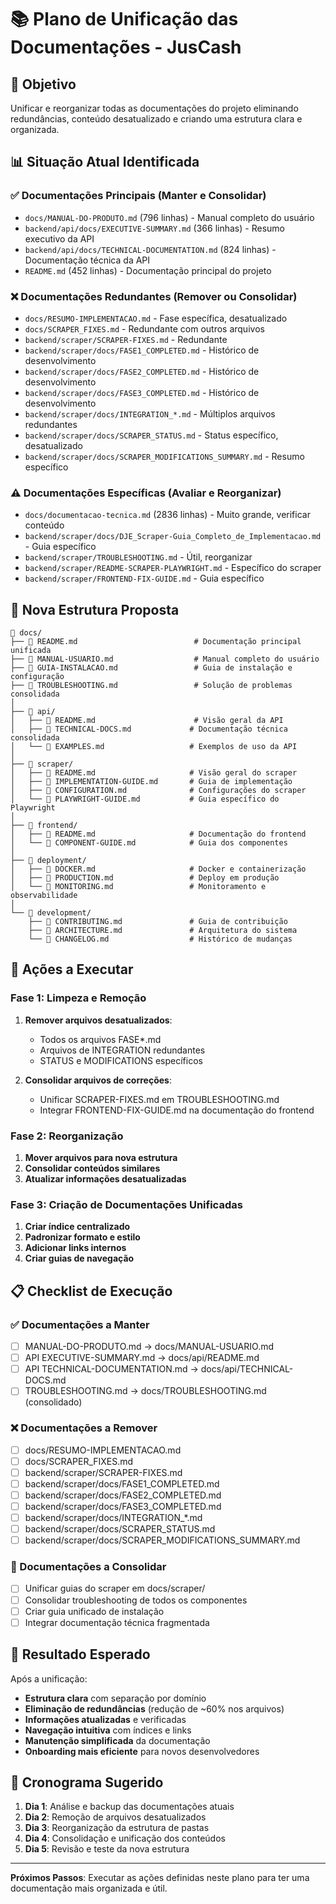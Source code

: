 # 📚 Plano de Unificação das Documentações - JusCash

## 🎯 Objetivo

Unificar e reorganizar todas as documentações do projeto eliminando redundâncias, conteúdo desatualizado e criando uma estrutura clara e organizada.

## 📊 Situação Atual Identificada

### ✅ Documentações Principais (Manter e Consolidar)
- `docs/MANUAL-DO-PRODUTO.md` (796 linhas) - Manual completo do usuário
- `backend/api/docs/EXECUTIVE-SUMMARY.md` (366 linhas) - Resumo executivo da API
- `backend/api/docs/TECHNICAL-DOCUMENTATION.md` (824 linhas) - Documentação técnica da API
- `README.md` (452 linhas) - Documentação principal do projeto

### ❌ Documentações Redundantes (Remover ou Consolidar)
- `docs/RESUMO-IMPLEMENTACAO.md` - Fase específica, desatualizado
- `docs/SCRAPER_FIXES.md` - Redundante com outros arquivos
- `backend/scraper/SCRAPER-FIXES.md` - Redundante
- `backend/scraper/docs/FASE1_COMPLETED.md` - Histórico de desenvolvimento
- `backend/scraper/docs/FASE2_COMPLETED.md` - Histórico de desenvolvimento  
- `backend/scraper/docs/FASE3_COMPLETED.md` - Histórico de desenvolvimento
- `backend/scraper/docs/INTEGRATION_*.md` - Múltiplos arquivos redundantes
- `backend/scraper/docs/SCRAPER_STATUS.md` - Status específico, desatualizado
- `backend/scraper/docs/SCRAPER_MODIFICATIONS_SUMMARY.md` - Resumo específico

### ⚠️ Documentações Específicas (Avaliar e Reorganizar)
- `docs/documentacao-tecnica.md` (2836 linhas) - Muito grande, verificar conteúdo
- `backend/scraper/docs/DJE_Scraper-Guia_Completo_de_Implementacao.md` - Guia específico
- `backend/scraper/TROUBLESHOOTING.md` - Útil, reorganizar
- `backend/scraper/README-SCRAPER-PLAYWRIGHT.md` - Específico do scraper
- `backend/scraper/FRONTEND-FIX-GUIDE.md` - Guia específico

## 📁 Nova Estrutura Proposta

```
📁 docs/
├── 📄 README.md                          # Documentação principal unificada
├── 📄 MANUAL-USUARIO.md                  # Manual completo do usuário
├── 📄 GUIA-INSTALACAO.md                 # Guia de instalação e configuração
├── 📄 TROUBLESHOOTING.md                 # Solução de problemas consolidada
│
├── 📁 api/
│   ├── 📄 README.md                      # Visão geral da API
│   ├── 📄 TECHNICAL-DOCS.md             # Documentação técnica consolidada
│   └── 📄 EXAMPLES.md                   # Exemplos de uso da API
│
├── 📁 scraper/
│   ├── 📄 README.md                     # Visão geral do scraper
│   ├── 📄 IMPLEMENTATION-GUIDE.md       # Guia de implementação
│   ├── 📄 CONFIGURATION.md              # Configurações do scraper
│   └── 📄 PLAYWRIGHT-GUIDE.md           # Guia específico do Playwright
│
├── 📁 frontend/
│   ├── 📄 README.md                     # Documentação do frontend
│   └── 📄 COMPONENT-GUIDE.md            # Guia dos componentes
│
├── 📁 deployment/
│   ├── 📄 DOCKER.md                     # Docker e containerização
│   ├── 📄 PRODUCTION.md                 # Deploy em produção
│   └── 📄 MONITORING.md                 # Monitoramento e observabilidade
│
└── 📁 development/
    ├── 📄 CONTRIBUTING.md               # Guia de contribuição
    ├── 📄 ARCHITECTURE.md               # Arquitetura do sistema
    └── 📄 CHANGELOG.md                  # Histórico de mudanças
```

## 🔄 Ações a Executar

### Fase 1: Limpeza e Remoção
1. **Remover arquivos desatualizados**:
   - Todos os arquivos FASE*.md
   - Arquivos de INTEGRATION redundantes
   - STATUS e MODIFICATIONS específicos

2. **Consolidar arquivos de correções**:
   - Unificar SCRAPER-FIXES.md em TROUBLESHOOTING.md
   - Integrar FRONTEND-FIX-GUIDE.md na documentação do frontend

### Fase 2: Reorganização
1. **Mover arquivos para nova estrutura**
2. **Consolidar conteúdos similares**
3. **Atualizar informações desatualizadas**

### Fase 3: Criação de Documentações Unificadas
1. **Criar índice centralizado**
2. **Padronizar formato e estilo**
3. **Adicionar links internos**
4. **Criar guias de navegação**

## 📋 Checklist de Execução

### ✅ Documentações a Manter
- [ ] MANUAL-DO-PRODUTO.md → docs/MANUAL-USUARIO.md
- [ ] API EXECUTIVE-SUMMARY.md → docs/api/README.md
- [ ] API TECHNICAL-DOCUMENTATION.md → docs/api/TECHNICAL-DOCS.md
- [ ] TROUBLESHOOTING.md → docs/TROUBLESHOOTING.md (consolidado)

### ❌ Documentações a Remover
- [ ] docs/RESUMO-IMPLEMENTACAO.md
- [ ] docs/SCRAPER_FIXES.md
- [ ] backend/scraper/SCRAPER-FIXES.md
- [ ] backend/scraper/docs/FASE1_COMPLETED.md
- [ ] backend/scraper/docs/FASE2_COMPLETED.md
- [ ] backend/scraper/docs/FASE3_COMPLETED.md
- [ ] backend/scraper/docs/INTEGRATION_*.md
- [ ] backend/scraper/docs/SCRAPER_STATUS.md
- [ ] backend/scraper/docs/SCRAPER_MODIFICATIONS_SUMMARY.md

### 🔄 Documentações a Consolidar
- [ ] Unificar guias do scraper em docs/scraper/
- [ ] Consolidar troubleshooting de todos os componentes
- [ ] Criar guia unificado de instalação
- [ ] Integrar documentação técnica fragmentada

## 🎯 Resultado Esperado

Após a unificação:
- **Estrutura clara** com separação por domínio
- **Eliminação de redundâncias** (redução de ~60% nos arquivos)
- **Informações atualizadas** e verificadas
- **Navegação intuitiva** com índices e links
- **Manutenção simplificada** da documentação
- **Onboarding mais eficiente** para novos desenvolvedores

## 📅 Cronograma Sugerido

1. **Dia 1**: Análise e backup das documentações atuais
2. **Dia 2**: Remoção de arquivos desatualizados
3. **Dia 3**: Reorganização da estrutura de pastas
4. **Dia 4**: Consolidação e unificação dos conteúdos
5. **Dia 5**: Revisão e teste da nova estrutura

---

**Próximos Passos**: Executar as ações definidas neste plano para ter uma documentação mais organizada e útil. 